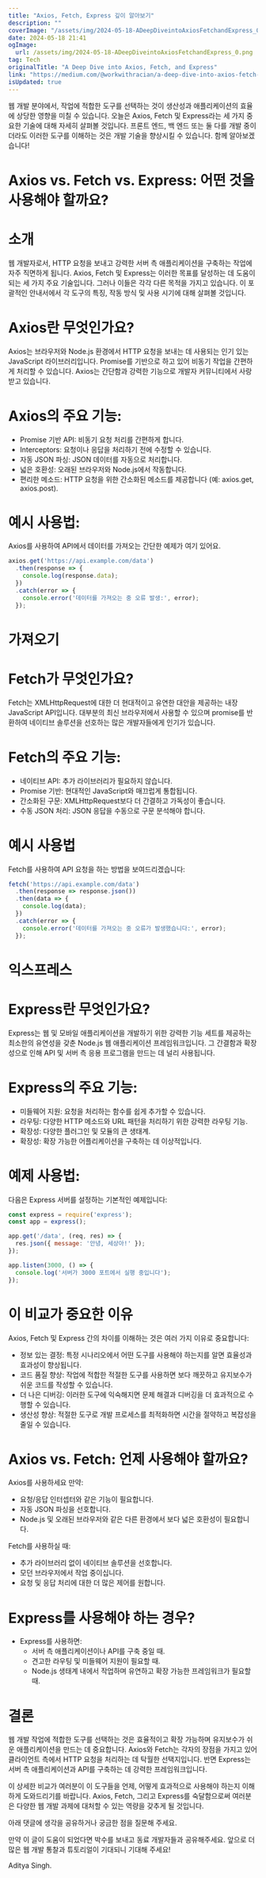 ```yaml
---
title: "Axios, Fetch, Express 깊이 알아보기"
description: ""
coverImage: "/assets/img/2024-05-18-ADeepDiveintoAxiosFetchandExpress_0.png"
date: 2024-05-18 21:41
ogImage: 
  url: /assets/img/2024-05-18-ADeepDiveintoAxiosFetchandExpress_0.png
tag: Tech
originalTitle: "A Deep Dive into Axios, Fetch, and Express"
link: "https://medium.com/@workwithracian/a-deep-dive-into-axios-fetch-and-express-bf098b85e1f0"
isUpdated: true
---
```





웹 개발 분야에서, 작업에 적합한 도구를 선택하는 것이 생산성과 애플리케이션의 효율에 상당한 영향을 미칠 수 있습니다. 오늘은 Axios, Fetch 및 Express라는 세 가지 중요한 기술에 대해 자세히 살펴볼 것입니다. 프론트 엔드, 백 엔드 또는 둘 다를 개발 중이더라도 이러한 도구를 이해하는 것은 개발 기술을 향상시킬 수 있습니다. 함께 알아보겠습니다!

# Axios vs. Fetch vs. Express: 어떤 것을 사용해야 할까요?

# 소개

웹 개발자로서, HTTP 요청을 보내고 강력한 서버 측 애플리케이션을 구축하는 작업에 자주 직면하게 됩니다. Axios, Fetch 및 Express는 이러한 목표를 달성하는 데 도움이 되는 세 가지 주요 기술입니다. 그러나 이들은 각각 다른 목적을 가지고 있습니다. 이 포괄적인 안내서에서 각 도구의 특징, 작동 방식 및 사용 시기에 대해 살펴볼 것입니다.

<div class="content-ad"></div>

# Axios란 무엇인가요?

Axios는 브라우저와 Node.js 환경에서 HTTP 요청을 보내는 데 사용되는 인기 있는 JavaScript 라이브러리입니다. Promise를 기반으로 하고 있어 비동기 작업을 간편하게 처리할 수 있습니다. Axios는 간단함과 강력한 기능으로 개발자 커뮤니티에서 사랑받고 있습니다.

# Axios의 주요 기능:

- Promise 기반 API: 비동기 요청 처리를 간편하게 합니다.
- Interceptors: 요청이나 응답을 처리하기 전에 수정할 수 있습니다.
- 자동 JSON 파싱: JSON 데이터를 자동으로 처리합니다.
- 넓은 호환성: 오래된 브라우저와 Node.js에서 작동합니다.
- 편리한 메소드: HTTP 요청을 위한 간소화된 메소드를 제공합니다 (예: axios.get, axios.post).

<div class="content-ad"></div>

# 예시 사용법:

Axios를 사용하여 API에서 데이터를 가져오는 간단한 예제가 여기 있어요.

```js
axios.get('https://api.example.com/data')
  .then(response => {
    console.log(response.data);
  })
  .catch(error => {
    console.error('데이터를 가져오는 중 오류 발생:', error);
  });
```

# 가져오기

<div class="content-ad"></div>

# Fetch가 무엇인가요?

Fetch는 XMLHttpRequest에 대한 더 현대적이고 유연한 대안을 제공하는 내장 JavaScript API입니다. 대부분의 최신 브라우저에서 사용할 수 있으며 promise를 반환하여 네이티브 솔루션을 선호하는 많은 개발자들에게 인기가 있습니다.

# Fetch의 주요 기능:

- 네이티브 API: 추가 라이브러리가 필요하지 않습니다.
- Promise 기반: 현대적인 JavaScript와 매끄럽게 통합됩니다.
- 간소화된 구문: XMLHttpRequest보다 더 간결하고 가독성이 좋습니다.
- 수동 JSON 처리: JSON 응답을 수동으로 구문 분석해야 합니다.

<div class="content-ad"></div>

# 예시 사용법

Fetch를 사용하여 API 요청을 하는 방법을 보여드리겠습니다:

```js
fetch('https://api.example.com/data')
  .then(response => response.json())
  .then(data => {
    console.log(data);
  })
  .catch(error => {
    console.error('데이터를 가져오는 중 오류가 발생했습니다:', error);
  });
```

# 익스프레스

<div class="content-ad"></div>

# Express란 무엇인가요?

Express는 웹 및 모바일 애플리케이션을 개발하기 위한 강력한 기능 세트를 제공하는 최소한의 유연성을 갖춘 Node.js 웹 애플리케이션 프레임워크입니다. 그 간결함과 확장성으로 인해 API 및 서버 측 응용 프로그램을 만드는 데 널리 사용됩니다.

# Express의 주요 기능:

- 미들웨어 지원: 요청을 처리하는 함수를 쉽게 추가할 수 있습니다.
- 라우팅: 다양한 HTTP 메소드와 URL 패턴을 처리하기 위한 강력한 라우팅 기능.
- 확장성: 다양한 플러그인 및 모듈의 큰 생태계.
- 확장성: 확장 가능한 어플리케이션을 구축하는 데 이상적입니다.

<div class="content-ad"></div>

# 예제 사용법:

다음은 Express 서버를 설정하는 기본적인 예제입니다:

```js
const express = require('express');
const app = express();

app.get('/data', (req, res) => {
  res.json({ message: '안녕, 세상아!' });
});

app.listen(3000, () => {
  console.log('서버가 3000 포트에서 실행 중입니다');
});
```

# 이 비교가 중요한 이유

<div class="content-ad"></div>

Axios, Fetch 및 Express 간의 차이를 이해하는 것은 여러 가지 이유로 중요합니다:

- 정보 있는 결정: 특정 시나리오에서 어떤 도구를 사용해야 하는지를 알면 효율성과 효과성이 향상됩니다.
- 코드 품질 향상: 작업에 적합한 적절한 도구를 사용하면 보다 깨끗하고 유지보수가 쉬운 코드를 작성할 수 있습니다.
- 더 나은 디버깅: 이러한 도구에 익숙해지면 문제 해결과 디버깅을 더 효과적으로 수행할 수 있습니다.
- 생산성 향상: 적절한 도구로 개발 프로세스를 최적화하면 시간을 절약하고 복잡성을 줄일 수 있습니다.

# Axios vs. Fetch: 언제 사용해야 할까요?

Axios를 사용하세요 만약:

<div class="content-ad"></div>

- 요청/응답 인터셉터와 같은 기능이 필요합니다.
- 자동 JSON 파싱을 선호합니다.
- Node.js 및 오래된 브라우저와 같은 다른 환경에서 보다 넓은 호환성이 필요합니다.

Fetch를 사용하실 때:

- 추가 라이브러리 없이 네이티브 솔루션을 선호합니다.
- 모던 브라우저에서 작업 중이십니다.
- 요청 및 응답 처리에 대한 더 많은 제어를 원합니다.

# Express를 사용해야 하는 경우?

<div class="content-ad"></div>

- Express를 사용하면:
  - 서버 측 애플리케이션이나 API를 구축 중일 때.
  - 견고한 라우팅 및 미들웨어 지원이 필요할 때.
  - Node.js 생태계 내에서 작업하며 유연하고 확장 가능한 프레임워크가 필요할 때.

# 결론

웹 개발 작업에 적합한 도구를 선택하는 것은 효율적이고 확장 가능하며 유지보수가 쉬운 애플리케이션을 만드는 데 중요합니다. Axios와 Fetch는 각자의 장점을 가지고 있어 클라이언트 측에서 HTTP 요청을 처리하는 데 탁월한 선택지입니다. 반면 Express는 서버 측 애플리케이션과 API를 구축하는 데 강력한 프레임워크입니다.

이 상세한 비교가 여러분이 이 도구들을 언제, 어떻게 효과적으로 사용해야 하는지 이해하게 도와드리기를 바랍니다. Axios, Fetch, 그리고 Express를 숙달함으로써 여러분은 다양한 웹 개발 과제에 대처할 수 있는 역량을 갖추게 될 것입니다.

<div class="content-ad"></div>

아래 댓글에 생각을 공유하거나 궁금한 점을 질문해 주세요.

만약 이 글이 도움이 되었다면 박수를 보내고 동료 개발자들과 공유해주세요. 앞으로 더 많은 웹 개발 통찰과 튜토리얼이 기대되니 기대해 주세요!

Aditya Singh.